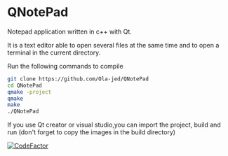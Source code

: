 # QNotePad
Notepad application written in c++ with Qt.

It is a text editor able to open several files at the same time and to open a terminal in the current directory.

Run the following commands to compile
```bash
git clone https://github.com/Ola-jed/QNotePad
cd QNotePad
qmake -project
qmake
make
./QNotePad
```
If you use Qt creator or visual studio,you can import the project, build and run
(don't forget to copy the images in the build directory)

[![CodeFactor](https://www.codefactor.io/repository/github/ola-jed/qnotepad/badge)](https://www.codefactor.io/repository/github/ola-jed/qnotepad)
